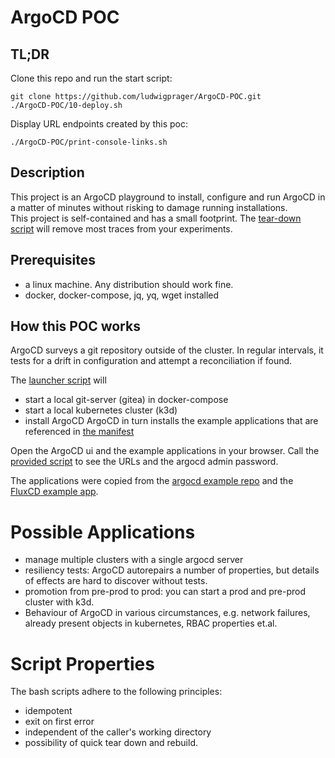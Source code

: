 # ArgoCD POC

## TL;DR
Clone this repo and run the start script:

```
git clone https://github.com/ludwigprager/ArgoCD-POC.git
./ArgoCD-POC/10-deploy.sh
```

Display URL endpoints created by this poc:
```
./ArgoCD-POC/print-console-links.sh 
```

## Description

This project is an ArgoCD playground to install, configure and run ArgoCD
in a matter of minutes without risking to damage running installations.  
This project is self-contained and has a small footprint. The [tear-down script](./90-teardown.sh) will
remove most traces from your experiments.

## Prerequisites
- a linux machine. Any distribution should work fine.  
- docker, docker-compose, jq, yq, wget installed

## How this POC works

ArgoCD surveys a git repository outside of the cluster.
In regular intervals, it tests for a drift in configuration
and attempt a reconciliation if found.

The [launcher script](./10-deploy.sh) will
- start a local git-server (gitea) in docker-compose
- start a local kubernetes cluster (k3d)
- install ArgoCD
ArgoCD in turn installs the example applications that are referenced in [the manifest](./manifest/application.yaml.tpl)

Open the ArgoCD ui and the example applications in your browser.
Call the [provided script](./print-console-links.sh) to see the URLs and the argocd admin password.

The applications were copied from the [argocd example repo](https://github.com/argoproj/argocd-example-apps) and the
[FluxCD example app](https://github.com/stefanprodan/podinfo).

# Possible Applications
- manage multiple clusters with a single argocd server
- resiliency tests: ArgoCD autorepairs a number of properties, but details of effects are hard to discover without tests.
- promotion from pre-prod to prod: you can start a prod and pre-prod cluster with k3d.
- Behaviour of ArgoCD in various circumstances, e.g. network failures, already present objects in kubernetes, RBAC properties et.al.

# Script Properties

The bash scripts adhere to the following principles:
- idempotent
- exit on first error
- independent of the caller's working directory
- possibility of quick tear down and rebuild.
